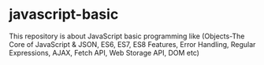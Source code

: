 # javascript-basic
This repository is about JavaScript basic programming like (Objects-The Core of JavaScript & JSON, ES6, ES7, ES8 Features, Error Handling, Regular Expressions, AJAX, Fetch API, Web Storage API, DOM etc)
